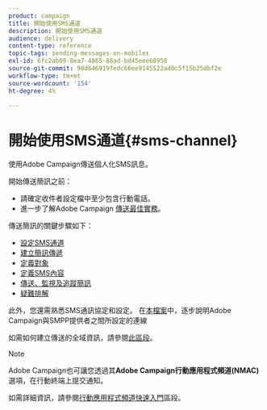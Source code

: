 ```yaml
---
product: campaign
title: 開始使用SMS通道
description: 開始使用SMS通道
audience: delivery
content-type: reference
topic-tags: sending-messages-on-mobiles
exl-id: 6fc2ab09-8ea7-4865-88ad-bd45eee68958
source-git-commit: 98d646919fedc66ee9145522ad0c5f15b25dbf2e
workflow-type: tm+mt
source-wordcount: '154'
ht-degree: 4%

---
```


# 開始使用SMS通道{#sms-channel}


使用Adobe Campaign傳送個人化SMS訊息。

開始傳送簡訊之前：

* 請確定收件者設定檔中至少包含行動電話。
* 進一步了解Adobe Campaign [傳送最佳實務](../../delivery/using/delivery-best-practices.md)。

傳送簡訊的關鍵步驟如下：

* [設定SMS通道](sms-set-up.md)
* [建立簡訊傳遞](sms-create.md)
* [定義對象](sms-create.md#selecting-the-target-population)
* [定義SMS內容](sms-create.md#defining-the-sms-content)
* [傳送、監視及追蹤簡訊](sms-send.md)
* [疑難排解](troubleshooting-sms.md)

此外，您還需熟悉SMS通訊協定和設定。 在[本檔案](sms-protocol.md)中，逐步說明Adobe Campaign與SMPP提供者之間所設定的連線

如需如何建立傳送的全域資訊，請參閱[此區段](../../delivery/using/steps-about-delivery-creation-steps.md)。

>[!NOTE]
>
>Adobe Campaign也可讓您透過其&#x200B;**Adobe Campaign行動應用程式頻道(NMAC)**&#x200B;選項，在行動終端上提交通知。
> 
>如需詳細資訊，請參閱[行動應用程式頻道快速入門](../../delivery/using/about-mobile-app-channel.md)區段。
